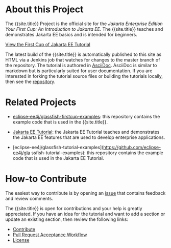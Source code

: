 # About this Project

The {{site.title}} Project is the official site for the
_Jakarta Enterprise Edition Your First Cup: An Introduction to Jakarta EE_.
The {{site.title}} teaches and demonstrates Jakarta EE basics and is
intended for beginners.

[View the First Cup of Jakarta EE Tutorial](toc.html)

The latest build of the {{site.title}} is automatically published to
this site as HTML via a Jenkins job that watches for changes to the
master branch of the repository. The tutorial is authored in
[AsciiDoc](http://asciidoc.org/). AsciiDoc is similar to markdown but
is particularly suited for user documentation. If you are interested in
forking the tutorial source files or building the tutorials locally,
then see the [repository](https://github.com/eclipse-ee4j/glassfish-firstcup).

# Related Projects

* [eclipse-ee4j/glassfish-firstcup-examples](https://github.com/eclipse-ee4j/glassfish-firstcup-examples):
this repository contains the example code that is used in the {{site.title}}.

* [Jakarta EE Tutorial](https://eclipse-ee4j.github.io/glassfish-tutorial/):
the Jakarta EE Tutorial teaches and demonstrates the Jakarta EE
features that are used to develop enterprise applications.

* [eclipse-ee4j/glassfish-tutorial-examples](https://github.com/eclipse-ee4j/gla
ssfish-tutorial-examples):
this repository contains the example code that is used in the
Jakarta EE Tutorial.

# How-to Contribute
The easiest way to contribute is by opening an
[issue](https://github.com/eclipse-ee4j/glassfish-firstcup/issues)
that contains feedback and review comments.

The {{site.title}} is open for contributions and your help is greatly
appreciated. If you have an idea for the tutorial and want to add a
section or update an existing section, then review the following
links:

* [Contribute](CONTRIBUTING)
* [Pull Request Acceptance Workflow](pr_doc_workflow)
* [License](LICENSE)
